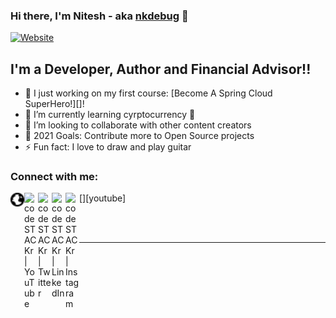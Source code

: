 

<!--
**nitesh009/nitesh009** is a ✨ _special_ ✨ repository because its `README.md` (this file) appears on your GitHub profile.

Here are some ideas to get you started:

- 🔭 I’m currently working on ...
- 🌱 I’m currently learning ...
- 👯 I’m looking to collaborate on ...
- 🤔 I’m looking for help with ...
- 💬 Ask me about ...
- 📫 How to reach me: ...
- 😄 Pronouns: ...
- ⚡ Fun fact: ...
-->


### Hi there, I'm Nitesh - aka [nkdebug][linktree] 👋

[![Website](https://img.shields.io/website?label=knitesh.com&style=for-the-badge&url=https%3A%2F%2Fknitesh.com)](https://www.knitesh.com)


## I'm a Developer, Author and Financial Advisor!!

- 🔭 I just working on my first course: [Become A Spring Cloud SuperHero!][]!
- 🌱 I’m currently learning cyrptocurrency 🤣
- 👯 I’m looking to collaborate with other content creators
- 🥅 2021 Goals: Contribute more to Open Source projects
- ⚡ Fun fact: I love to draw and play guitar

### Connect with me:

[<img align="left" alt="codeSTACKr.com" width="22px" src="https://raw.githubusercontent.com/iconic/open-iconic/master/svg/globe.svg" />][website]
[<img align="left" alt="codeSTACKr | YouTube" width="22px" src="https://cdn.jsdelivr.net/npm/simple-icons@v3/icons/youtube.svg" />][youtube]
[<img align="left" alt="codeSTACKr | Twitter" width="22px" src="https://cdn.jsdelivr.net/npm/simple-icons@v3/icons/twitter.svg" />][twitter]
[<img align="left" alt="codeSTACKr | LinkedIn" width="22px" src="https://cdn.jsdelivr.net/npm/simple-icons@v3/icons/linkedin.svg" />][linkedin]
[<img align="left" alt="codeSTACKr | Instagram" width="22px" src="https://cdn.jsdelivr.net/npm/simple-icons@v3/icons/instagram.svg" />][instagram]

<br />
<br />

---





[linktree]: https://linktr.ee/nkdebug
[website]: https://www.knitesh.com
[twitter]: https://twitter.com/nitesh688
[instagram]: https://instagram.com/irenic_nitesh
[linkedin]: https://www.linkedin.com/in/kumarniteshgnit/

